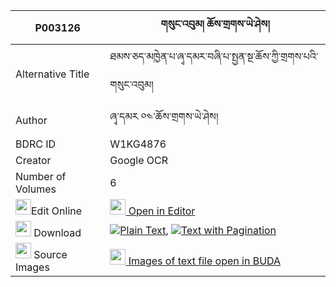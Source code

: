 |P003126|གསུང་འབུམ། ཆོས་གྲགས་ཡེ་ཤེས། 
| --- | --- 
|Alternative Title |ཐམས་ཅད་མཁྱེན་པ་ཞྭ་དམར་བཞི་པ་སྤྱན་སྔ་ཆོས་ཀྱི་གྲགས་པའི་གསུང་འབུམ།
|Author| ཞྭ་དམར ༠༤་ཆོས་གྲགས་ཡེ་ཤེས།
|BDRC ID | W1KG4876
|Creator | Google OCR
|Number of Volumes| 6
|<img width="25" src="https://img.icons8.com/color/25/000000/edit-property.png">Edit Online| [<img width="25" src="https://avatars.githubusercontent.com/u/45091458?s=200&v=4"> Open in Editor](http://editor.openpecha.org/P003126)
|<img width="25" src="https://img.icons8.com/fluent/48/000000/download-2.png"/>  Download | [![](https://img.icons8.com/color/20/000000/txt.png)Plain Text](https://github.com/Openpecha/P003126/releases/download/v2/sungbum_chodrak_yeshe_plain_P003126.zip), [![](https://img.icons8.com/color/20/000000/txt.png)Text with Pagination](https://github.com/Openpecha/P003126/releases/download/v2/sungbum_chodrak_yeshe_pages_P003126.zip)
|<img width="25" src="https://img.icons8.com/plasticine/100/000000/pictures-folder.png"/>  Source Images | [<img width="25" src="https://library.bdrc.io/icons/BUDA-small.svg"> Images of text file open in BUDA](https://library.bdrc.io/show/bdr:W1KG4876)